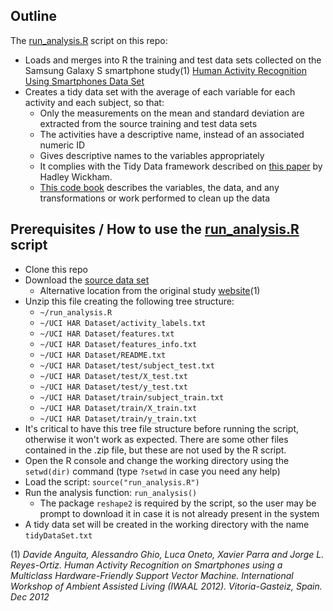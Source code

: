 ## Outline

The [run_analysis.R](run_analysis.R) script on this repo:
- Loads and merges into R the training and test data sets collected on the Samsung Galaxy S smartphone study(1) [Human Activity Recognition Using Smartphones Data Set](http://archive.ics.uci.edu/ml/datasets/Human+Activity+Recognition+Using+Smartphones)
- Creates a tidy data set with the average of each variable for each activity and each subject, so that:
	- Only the measurements on the mean and standard deviation are extracted from the source training and test data sets
	- The activities have a descriptive name, instead of an associated numeric ID
	- Gives descriptive names to the variables appropriately
	- It complies with the Tidy Data framework described on [this paper](http://vita.had.co.nz/papers/tidy-data.pdf) by Hadley Wickham.
	- [This code book](CodeBook.md) describes the variables, the data, and any transformations or work performed to clean up the data

	
## Prerequisites / How to use the [run_analysis.R](run_analysis.R) script

- Clone this repo
- Download the [source data set](https://d396qusza40orc.cloudfront.net/getdata%2Fprojectfiles%2FUCI%20HAR%20Dataset.zip)
	- Alternative location from the original study [website](http://archive.ics.uci.edu/ml/machine-learning-databases/00240/UCI%20HAR%20Dataset.zip)(1)
- Unzip this file creating the following tree structure:
	- `~/run_analysis.R`
	- `~/UCI HAR Dataset/activity_labels.txt`
	- `~/UCI HAR Dataset/features.txt`
	- `~/UCI HAR Dataset/features_info.txt`
	- `~/UCI HAR Dataset/README.txt`
	- `~/UCI HAR Dataset/test/subject_test.txt`
	- `~/UCI HAR Dataset/test/X_test.txt`
	- `~/UCI HAR Dataset/test/y_test.txt`
	- `~/UCI HAR Dataset/train/subject_train.txt`
	- `~/UCI HAR Dataset/train/X_train.txt`
	- `~/UCI HAR Dataset/train/y_train.txt`
- It's critical to have this tree file structure before running the script, otherwise it won't work as expected. There are some other files contained in the .zip file, but these are not used by the R script.
- Open the R console and change the working directory using the `setwd(dir)` command (type `?setwd` in case you need any help)
- Load the script: `source("run_analysis.R")`
- Run the analysis function: `run_analysis()`
	- The package `reshape2` is required by the script, so the user may be prompt to download it in case it is not already present in the system
- A tidy data set will be created in the working directory with the name `tidyDataSet.txt`	

	
(1) _Davide Anguita, Alessandro Ghio, Luca Oneto, Xavier Parra and Jorge L. Reyes-Ortiz. Human Activity Recognition on Smartphones using a Multiclass Hardware-Friendly Support Vector Machine. International Workshop of Ambient Assisted Living (IWAAL 2012). Vitoria-Gasteiz, Spain. Dec 2012_
